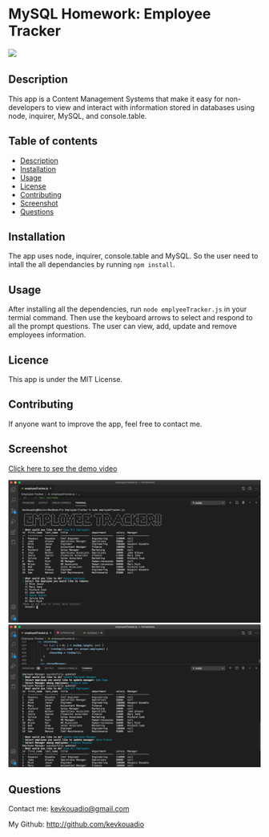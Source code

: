 # MySQL Homework: Employee Tracker
![](https://img.shields.io/badge/license-MIT-Green)
## Description
This app is a Content Management Systems that make it easy for non-developers to view and interact with information stored in databases using node, inquirer, MySQL, and console.table. 
## Table of contents
* [Description](#Description)
* [Installation](#Installation)
* [Usage](#Usage)
* [License](#License)
* [Contributing](#Contributing)
* [Screenshot](#Screenshot)
* [Questions](#Questions)
## Installation
The app uses node, inquirer, console.table and MySQL. So the user need to intall the all dependancies by running ```npm install```.
## Usage
After installing all the dependencies, run ```node emplyeeTracker.js``` in your termial command. Then use the keyboard arrows to select and respond to all the prompt questions. 
The user can view, add, update and remove employees information.
## Licence
This app is under the MIT License.
## Contributing
If anyone want to improve the app, feel free to contact me.
## Screenshot
[Click here to see the demo video](https://youtu.be/GUF6WyS3L1Y)

![](./Assets/ScreenShot3.png)
![](./Assets/ScreenShot2.png)
## Questions
Contact me: kevkouadio@gmail.com

My Github: http://github.com/kevkouadio